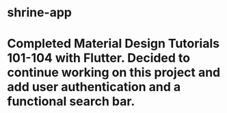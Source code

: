 # shrine-app

# Completed Material Design Tutorials 101-104 with Flutter. Decided to continue working on this project and add user authentication and a functional search bar. 
